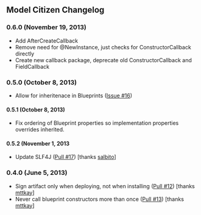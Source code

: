 ## Model Citizen Changelog

### 0.6.0 (November 19, 2013)

* Add AfterCreateCallback
* Remove need for @NewInstance, just checks for ConstructorCallback directly
* Create new callback package, deprecate old ConstructorCallback and FieldCallback

### 0.5.0 (October 8, 2013)

* Allow for inheritenace in Blueprints ([Issue #16](https://github.com/mguymon/model-citizen/issues/16))

#### 0.5.1 (October 8, 2013)

* Fix ordering of Blueprint properties so implementation properties overrides inherited.

#### 0.5.2 (November 1, 2013

* Update SLF4J ([Pull #17](https://github.com/mguymon/model-citizen/pull/17)) [thanks [salbito](https://github.com/salbito)]

### 0.4.0 (June 5, 2013)

* Sign artifact only when deploying, not when installing ([Pull #12](https://github.com/mguymon/model-citizen/pull/12)) [thanks [mttkay](https://github.com/mttkay)]
* Never call blueprint constructors more than once ([Pull #13](https://github.com/mguymon/model-citizen/pull/13)) [thanks [mttkay](https://github.com/mttkay)]

